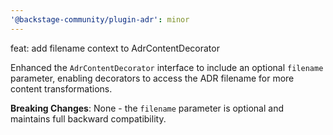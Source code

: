 ```yaml
---
'@backstage-community/plugin-adr': minor
---
```


feat: add filename context to AdrContentDecorator

Enhanced the `AdrContentDecorator` interface to include an optional `filename` parameter, enabling decorators to access the ADR filename for more content transformations.

**Breaking Changes**: None - the `filename` parameter is optional and maintains full backward compatibility.
